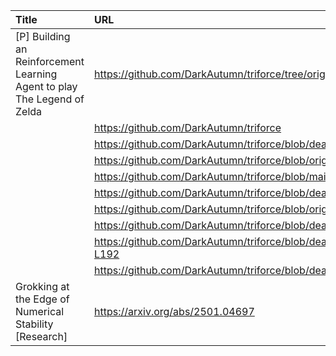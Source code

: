 | Title                                                                    | URL                                                                                                                             |   Score | Date                |
|:-------------------------------------------------------------------------|:--------------------------------------------------------------------------------------------------------------------------------|--------:|:--------------------|
| [P] Building an Reinforcement Learning Agent to play The Legend of Zelda | https://github.com/DarkAutumn/triforce/tree/original-design                                                                     |     149 | 2025-01-17 22:52:06 |
|                                                                          | https://github.com/DarkAutumn/triforce                                                                                          |         |                     |
|                                                                          | https://github.com/DarkAutumn/triforce/blob/dea241219ff17b386e368bc25adfbc171207888a/notebooks/torch_viewport.ipynb             |         |                     |
|                                                                          | https://github.com/DarkAutumn/triforce/blob/original-design/triforce/critics.py#L343-L502                                       |         |                     |
|                                                                          | https://github.com/DarkAutumn/triforce/blob/main/triforce/wavefront.py                                                          |         |                     |
|                                                                          | https://github.com/DarkAutumn/triforce/blob/dea241219ff17b386e368bc25adfbc171207888a/triforce/critics.py#L281-L329              |         |                     |
|                                                                          | https://github.com/DarkAutumn/triforce/blob/original-design/triforce/critics.py                                                 |         |                     |
|                                                                          | https://github.com/DarkAutumn/triforce/blob/dea241219ff17b386e368bc25adfbc171207888a/triforce/critics.py                        |         |                     |
|                                                                          | https://github.com/DarkAutumn/triforce/blob/dea241219ff17b386e368bc25adfbc171207888a/triforce/state_change_wrapper.py#L140-L192 |         |                     |
|                                                                          | https://github.com/DarkAutumn/triforce/blob/dea241219ff17b386e368bc25adfbc171207888a/triforce/models.py#L19-L255                |         |                     |
| Grokking at the Edge of Numerical Stability [Research]                   | https://arxiv.org/abs/2501.04697                                                                                                |     127 | 2025-01-17 01:06:00 |